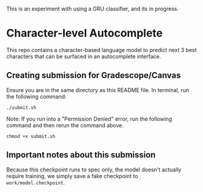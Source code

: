 This is an experiment with using a GRU classifier, and its in progress.
# Character-level Autocomplete

This repo contains a character-based language model to predict next 3 best characters that can be surfaced in an autocomplete interface.

## Creating submission for Gradescope/Canvas

Ensure you are in the same directory as this README file. In terminal, run the following command:
```
./submit.sh
```
Note: If you run into a "Permission Denied" error, run the following command and then rerun the command above.
```
chmod +x submit.sh
```

## Important notes about this submission

Because this checkpoint runs to spec only, the model doesn't actually require training, we simply save a fake checkpoint to `work/model.checkpoint`.